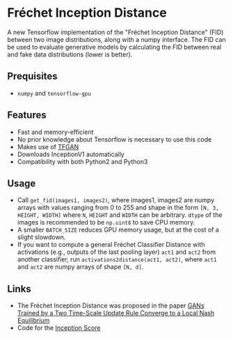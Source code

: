 # Fréchet Inception Distance
A new Tensorflow implementation of the "Fréchet Inception Distance" (FID) between two image distributions, along with a numpy interface. The FID can be used to evaluate generative models by calculating the FID between real and fake data distributions (lower is better).
## Prequisites
- `numpy` and `tensorflow-gpu`

## Features
- Fast and memory-efficient
- No prior knowledge about Tensorflow is necessary to use this code
- Makes use of [TFGAN](https://github.com/tensorflow/tensorflow/tree/master/tensorflow/contrib/gan)
- Downloads InceptionV1 automatically
- Compatibility with both Python2 and Python3

## Usage
- Call `get_fid(images1, images2)`, where images1, images2 are numpy arrays with values ranging from 0 to 255 and shape in the form `[N, 3, HEIGHT, WIDTH]` where `N`, `HEIGHT` and `WIDTH` can be arbitrary. `dtype` of the images is recommended to be `np.uint8` to save CPU memory.
- A smaller `BATCH_SIZE` reduces GPU memory usage, but at the cost of a slight slowdown.
- If you want to compute a general Fréchet Classifier Distance with activations (e.g., outputs of the last pooling layer) `act1` and `act2` from another classifier, run `activations2distance(act1, act2)`, where `act1` and `act2` are numpy arrays of shape `[N, d]`.
## Links

- The Fréchet Inception Distance was proposed in the paper [GANs Trained by a Two Time-Scale Update Rule Converge to a Local Nash Equilibrium ](https://arxiv.org/abs/1706.08500)
- Code for the [Inception Score](https://github.com/tsc2017/Inception-Score)
